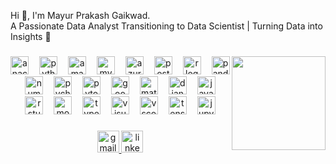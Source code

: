 <p align="left">Hi 👋, I'm Mayur Prakash Gaikwad.<br>A Passionate Data Analyst Transitioning to Data Scientist | Turning Data into Insights 🚀</p>

###

<img align="right" height="150" src="https://imarticus.org/blog/wp-content/uploads/2019/05/daonline.gif"  />

###

<div align="center">
  <img src="https://cdn.jsdelivr.net/gh/devicons/devicon/icons/anaconda/anaconda-original.svg" height="29" alt="anaconda logo"  />
  <img width="9" />
  <img src="https://cdn.jsdelivr.net/gh/devicons/devicon/icons/python/python-original.svg" height="29" alt="python logo"  />
  <img width="9" />
  <img src="https://cdn.jsdelivr.net/gh/devicons/devicon/icons/amazonwebservices/amazonwebservices-line-wordmark.svg" height="29" alt="amazonwebservices logo"  />
  <img width="9" />
  <img src="https://cdn.jsdelivr.net/gh/devicons/devicon/icons/mysql/mysql-original.svg" height="29" alt="mysql logo"  />
  <img width="9" />
  <img src="https://cdn.jsdelivr.net/gh/devicons/devicon/icons/azure/azure-original.svg" height="29" alt="azure logo"  />
  <img width="9" />
  <img src="https://cdn.jsdelivr.net/gh/devicons/devicon/icons/postgresql/postgresql-original.svg" height="29" alt="postgresql logo"  />
  <img width="9" />
  <img src="https://cdn.jsdelivr.net/gh/devicons/devicon/icons/r/r-original.svg" height="29" alt="r logo"  />
  <img width="9" />
  <img src="https://cdn.jsdelivr.net/gh/devicons/devicon/icons/pandas/pandas-original.svg" height="29" alt="pandas logo"  />
  <img width="9" />
  <img src="https://cdn.jsdelivr.net/gh/devicons/devicon/icons/numpy/numpy-original.svg" height="29" alt="numpy logo"  />
  <img width="9" />
  <img src="https://cdn.jsdelivr.net/gh/devicons/devicon/icons/pycharm/pycharm-original.svg" height="29" alt="pycharm logo"  />
  <img width="9" />
  <img src="https://cdn.jsdelivr.net/gh/devicons/devicon/icons/pytorch/pytorch-original.svg" height="29" alt="pytorch logo"  />
  <img width="9" />
  <img src="https://cdn.jsdelivr.net/gh/devicons/devicon/icons/googlecloud/googlecloud-original.svg" height="29" alt="googlecloud logo"  />
  <img width="9" />
  <img src="https://cdn.jsdelivr.net/gh/devicons/devicon/icons/matlab/matlab-original.svg" height="29" alt="matlab logo"  />
  <img width="9" />
  <img src="https://cdn.jsdelivr.net/gh/devicons/devicon/icons/django/django-plain.svg" height="29" alt="django logo"  />
  <img width="9" />
  <img src="https://cdn.jsdelivr.net/gh/devicons/devicon/icons/javascript/javascript-original.svg" height="29" alt="javascript logo"  />
  <img width="9" />
  <img src="https://cdn.jsdelivr.net/gh/devicons/devicon/icons/rstudio/rstudio-original.svg" height="29" alt="rstudio logo"  />
  <img width="9" />
  <img src="https://cdn.jsdelivr.net/gh/devicons/devicon/icons/mongodb/mongodb-original.svg" height="29" alt="mongodb logo"  />
  <img width="9" />
  <img src="https://cdn.jsdelivr.net/gh/devicons/devicon/icons/typescript/typescript-original.svg" height="29" alt="typescript logo"  />
  <img width="9" />
  <img src="https://cdn.jsdelivr.net/gh/devicons/devicon/icons/visualstudio/visualstudio-plain.svg" height="29" alt="visualstudio logo"  />
  <img width="9" />
  <img src="https://cdn.jsdelivr.net/gh/devicons/devicon/icons/vscode/vscode-original.svg" height="29" alt="vscode logo"  />
  <img width="9" />
  <img src="https://cdn.jsdelivr.net/gh/devicons/devicon/icons/tensorflow/tensorflow-original.svg" height="29" alt="tensorflow logo"  />
  <img width="9" />
  <img src="https://cdn.jsdelivr.net/gh/devicons/devicon/icons/jupyter/jupyter-original.svg" height="29" alt="jupyter logo"  />
</div>

###

<div align="center">
  <a href="mayurpg9@gmail.com" target="_blank">
    <img src="https://img.shields.io/static/v1?message=Gmail&logo=gmail&label=&color=D14836&logoColor=white&labelColor=&style=for-the-badge" height="35" alt="gmail logo"  />
  </a>
  <a href="https://www.linkedin.com/in/mayurpgaikwad07/" target="_blank">
    <img src="https://img.shields.io/static/v1?message=LinkedIn&logo=linkedin&label=&color=0077B5&logoColor=white&labelColor=&style=for-the-badge" height="35" alt="linkedin logo"  />
  </a>
</div>

###
